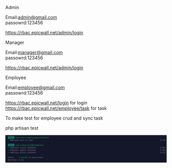 Admin

Email:admin@gmail.com   
passowrd:123456

https://rbac.epicwall.net/admin/login 


Manager

Email:manager@gmail.com   
passowrd:123456

https://rbac.epicwall.net/admin/login 


Employee

Email:employee@gmail.com   
passowrd:123456

https://rbac.epicwall.net/login for login
https://rbac.epicwall.net/employee/task  for task

To make test for employee crud and sync task 

php artisan test 


![alt text](image.png)

